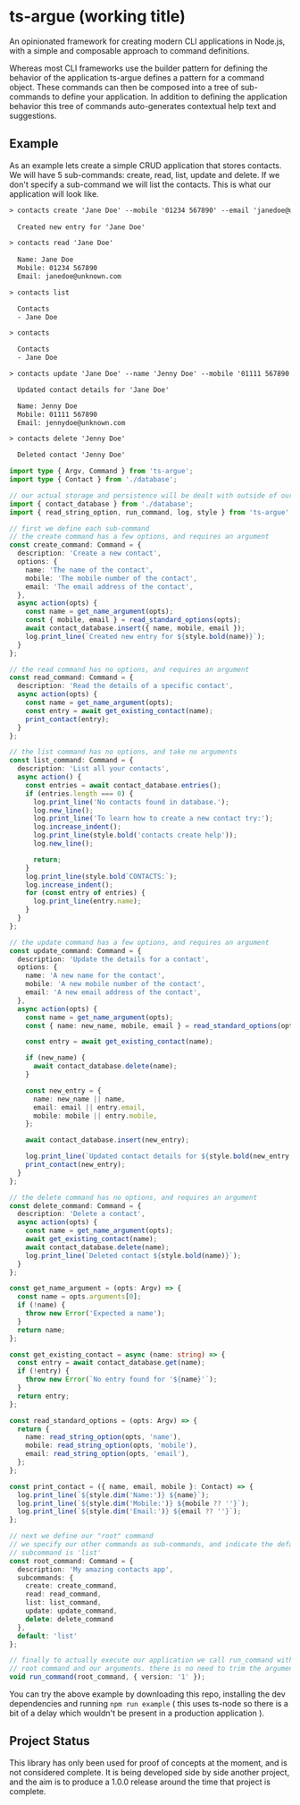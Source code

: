# ts-argue (working title)

An opinionated framework for creating modern CLI applications in Node.js, with a simple and composable approach to command definitions.

Whereas most CLI frameworks use the builder pattern for defining the behavior of the application ts-argue defines a pattern for a command object. These commands can then be composed into a tree of sub-commands to define your application. In addition to defining the application behavior this tree of commands auto-generates contextual help text and suggestions.

## Example

As an example lets create a simple CRUD application that stores contacts. We will have 5 sub-commands: create, read, list, update and delete. If we don't specify a sub-command we will list the contacts. This is what our application will look like.

```txt
> contacts create 'Jane Doe' --mobile '01234 567890' --email 'janedoe@unknown.com'
 
  Created new entry for 'Jane Doe'

> contacts read 'Jane Doe'
       
  Name: Jane Doe
  Mobile: 01234 567890
  Email: janedoe@unknown.com

> contacts list

  Contacts
  - Jane Doe

> contacts

  Contacts
  - Jane Doe

> contacts update 'Jane Doe' --name 'Jenny Doe' --mobile '01111 567890' --email 'jennydoe@unknown.com'

  Updated contact details for 'Jane Doe'

  Name: Jenny Doe
  Mobile: 01111 567890
  Email: jennydoe@unknown.com

> contacts delete 'Jenny Doe'

  Deleted contact 'Jenny Doe'
```

```typescript
import type { Argv, Command } from 'ts-argue';
import type { Contact } from './database';

// our actual storage and persistence will be dealt with outside of our UI layer 
import { contact_database } from './database';
import { read_string_option, run_command, log, style } from 'ts-argue';

// first we define each sub-command
// the create command has a few options, and requires an argument
const create_command: Command = {
  description: 'Create a new contact',
  options: {
    name: 'The name of the contact',
    mobile: 'The mobile number of the contact',
    email: 'The email address of the contact',
  },
  async action(opts) {
    const name = get_name_argument(opts);
    const { mobile, email } = read_standard_options(opts);
    await contact_database.insert({ name, mobile, email });
    log.print_line(`Created new entry for ${style.bold(name)}`);
  }
};

// the read command has no options, and requires an argument
const read_command: Command = {
  description: 'Read the details of a specific contact',
  async action(opts) {
    const name = get_name_argument(opts);
    const entry = await get_existing_contact(name);
    print_contact(entry);
  }
};

// the list command has no options, and take no arguments
const list_command: Command = {
  description: 'List all your contacts',
  async action() {
    const entries = await contact_database.entries();
    if (entries.length === 0) {
      log.print_line('No contacts found in database.');
      log.new_line();
      log.print_line('To learn how to create a new contact try:');
      log.increase_indent();
      log.print_line(style.bold('contacts create help'));
      log.new_line();

      return;
    }
    log.print_line(style.bold`CONTACTS:`);
    log.increase_indent();
    for (const entry of entries) {
      log.print_line(entry.name);
    }
  }
};

// the update command has a few options, and requires an argument
const update_command: Command = {
  description: 'Update the details for a contact',
  options: {
    name: 'A new name for the contact',
    mobile: 'A new mobile number of the contact',
    email: 'A new email address of the contact',
  },
  async action(opts) {
    const name = get_name_argument(opts);
    const { name: new_name, mobile, email } = read_standard_options(opts);

    const entry = await get_existing_contact(name);

    if (new_name) {
      await contact_database.delete(name);
    }

    const new_entry = {
      name: new_name || name,
      email: email || entry.email,
      mobile: mobile || entry.mobile,
    };

    await contact_database.insert(new_entry);

    log.print_line(`Updated contact details for ${style.bold(new_entry.name)}`);
    print_contact(new_entry);
  }
};

// the delete command has no options, and requires an argument
const delete_command: Command = {
  description: 'Delete a contact',
  async action(opts) {
    const name = get_name_argument(opts);
    await get_existing_contact(name);
    await contact_database.delete(name);
    log.print_line(`Deleted contact ${style.bold(name)}`);
  }
};

const get_name_argument = (opts: Argv) => {
  const name = opts.arguments[0];
  if (!name) {
    throw new Error('Expected a name');
  }
  return name;
};

const get_existing_contact = async (name: string) => {
  const entry = await contact_database.get(name);
  if (!entry) {
    throw new Error(`No entry found for '${name}'`);
  }
  return entry;
};

const read_standard_options = (opts: Argv) => {
  return {
    name: read_string_option(opts, 'name'),
    mobile: read_string_option(opts, 'mobile'),
    email: read_string_option(opts, 'email'),
  };
};

const print_contact = ({ name, email, mobile }: Contact) => {
  log.print_line(`${style.dim('Name:')} ${name}`);
  log.print_line(`${style.dim('Mobile:')} ${mobile ?? ''}`);
  log.print_line(`${style.dim('Email:')} ${email ?? ''}`);
};

// next we define our "root" command
// we specify our other commands as sub-commands, and indicate the default
// subcommand is 'list'
const root_command: Command = {
  description: 'My amazing contacts app',
  subcommands: {
    create: create_command,
    read: read_command,
    list: list_command,
    update: update_command,
    delete: delete_command
  },
  default: 'list'
};

// finally to actually execute our application we call run_command with our
// root command and our arguments. there is no need to trim the arguments
void run_command(root_command, { version: '1' });
```

You can try the above example by downloading this repo, installing the dev dependencies and running `npm run example` ( this uses ts-node so there is a bit of a delay which wouldn't be present in a production application ).

## Project Status

This library has only been used for proof of concepts at the moment, and is not considered complete. It is being developed side by side another project, and the aim is to produce a 1.0.0 release around the time that project is complete.
